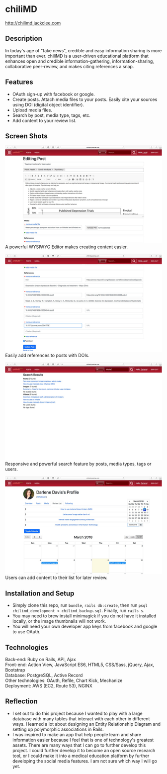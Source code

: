 # chiliMD
http://chilimd.jackclee.com

## Description
In today's age of "fake news", credible and easy information sharing is more important than ever.  chiliMD is a user-driven educational platform that enhances open and credible information-gathering, information-sharing, collaborative peer-review, and makes citing references a snap.

## Features
- OAuth sign-up with facebook or google.
- Create posts. Attach media files to your posts. Easily cite your sources using DOI (digital object identifier).
- Upload media files.
- Search by post, media type, tags, etc.
- Add content to your review list.

## Screen Shots
![chiliMD Edit Post](/public/screenshot-3.jpg)
A powerful WYSIWYG Editor makes creating content easier.

![chiliMD Add References](/public/screenshot-4.jpg)
Easily add references to posts with DOIs.

![chiliMD Search Feature](/public/screenshot-5.jpg)
Responsive and powerful search feature by posts, media types, tags or users.

![chiliMD Review List](/public/screenshot-1.jpg)
Users can add content to their list for later review.

## Installation and Setup
* Simply clone this repo, run `bundle`, `rails db:create`, then run `psql chilimd_development < chilimd_backup.sql`. Finally, run `rails s`.
* You may need to brew install minimagick if you do not have it installed locally, or the image thumbnails will not work.
* You will need your own developer app keys from facebook and google to use OAuth.

## Technologies
Back-end: Ruby on Rails, API, Ajax<br>
Front-end: Action View, JavaScript ES6, HTML5, CSS/Sass, jQuery, Ajax, Bootstrap<br>
Database: PostgreSQL, Active Record<br>
Other technologies: OAuth, Refile, Chart Kick, Mechanize<br>
Deployment: AWS (EC2, Route 53), NGINX<br>

## Reflection
- I set out to do this project because I wanted to play with a large database with many tables that interact with each other in different ways. I learned a lot about designing an Entity Relationship Diagram and setting up polymorphic associations in Rails.
- I was inspired to make an app that help people learn and share information easier because I feel that is one of technology's greatest assets. There are many ways that I can go to further develop this project. I could further develop it to become an open source research tool, or I could make it into a medical education platform by further developing the social media features. I am not sure which way I will go yet.
